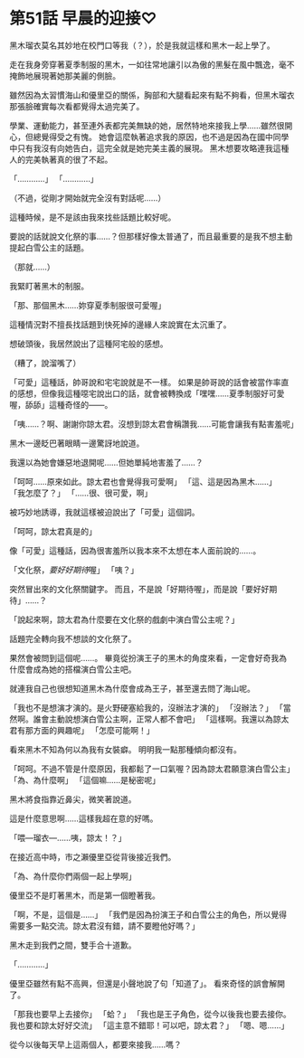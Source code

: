 # 第51話 早晨的迎接♡

黑木瑠衣莫名其妙地在校門口等我（？），於是我就這樣和黑木一起上學了。

走在我身旁穿著夏季制服的黑木，一如往常地讓引以為傲的黑髮在風中飄逸，毫不掩飾地展現著她那美麗的側臉。

雖然因為太習慣海山和優里亞的關係，胸部和大腿看起來有點不夠看，但黑木瑠衣那張臉確實每次看都覺得太過完美了。

學業、運動能力，甚至連外表都完美無缺的她，居然特地來接我上學……雖然很開心，但總覺得受之有愧。
她會這麼執著追求我的原因，也不過是因為在國中同學中只有我沒有向她告白，這完全就是她完美主義的展現。
黑木想要攻略連我這種人的完美執著真的很了不起。

「…………」
「…………」

（不過，從剛才開始就完全沒有對話呢……）

這種時候，是不是該由我來找些話題比較好呢。

要說的話就說文化祭的事……？但那樣好像太普通了，而且最重要的是我不想主動提起白雪公主的話題。

（那就……）

我緊盯著黑木的制服。

「那、那個黑木……妳穿夏季制服很可愛喔」

這種情況對不擅長找話題到快死掉的邊緣人來說實在太沉重了。

想破頭後，我居然說出了這種阿宅般的感想。

（糟了，說溜嘴了）

「可愛」這種話，帥哥說和宅宅說就是不一樣。
如果是帥哥說的話會被當作率直的感想，但像我這種噁宅說出口的話，就會被轉換成「嘿嘿……夏季制服好可愛喔，舔舔」這種奇怪的——。

「咦……？啊、謝謝你諒太君。沒想到諒太君會稱讚我……可能會讓我有點害羞呢」

黑木一邊眨巴著眼睛一邊驚訝地說道。

我還以為她會嫌惡地退開呢……但她單純地害羞了……？

「呵呵……原來如此。諒太君也會覺得我可愛啊」
「這、這是因為黑木……」
「我怎麼了？」
「……很、很可愛，啊」

被巧妙地誘導，我就這樣被迫說出了「可愛」這個詞。

「呵呵，諒太君真是的」

像「可愛」這種話，因為很害羞所以我本來不太想在本人面前說的……。

「文化祭，*要好好期待*喔」
「咦？」

突然冒出來的文化祭關鍵字。
而且，不是說「好期待喔」，而是說「要好好期待」……？

「說起來啊，諒太君為什麼要在文化祭的戲劇中演白雪公主呢？」

話題完全轉向我不想談的文化祭了。

果然會被問到這個呢……。
畢竟從扮演王子的黑木的角度來看，一定會好奇我為什麼會成為她的搭檔演白雪公主吧。

就連我自己也很想知道黑木為什麼會成為王子，甚至還去問了海山呢。

「我也不是想演才演的。是火野硬塞給我的，沒辦法才演的」
「沒辦法？」
「當然啊。誰會主動說想演白雪公主啊，正常人都不會吧」
「這樣啊。我還以為諒太君有那方面的興趣呢」
「怎麼可能啊！」

看來黑木不知為何以為我有女裝癖。
明明我一點那種傾向都沒有。

「呵呵。不過不管是什麼原因，我都鬆了一口氣喔？因為諒太君願意演白雪公主」
「為、為什麼啊」
「這個嘛……是秘密呢」

黑木將食指靠近鼻尖，微笑著說道。

這是什麼意思啊……這樣我超在意的好嗎。

「喂—瑠衣—……咦，諒太！？」

在接近高中時，市之瀨優里亞從背後接近我們。

「為、為什麼你們兩個一起上學啊」

優里亞不是盯著黑木，而是第一個瞪著我。

「啊，不是，這個是……」
「我們是因為扮演王子和白雪公主的角色，所以覺得需要多一點交流。諒太君沒有錯，請不要瞪他好嗎？」

黑木走到我們之間，雙手合十道歉。

「…………」

優里亞雖然有點不高興，但還是小聲地說了句「知道了」。
看來奇怪的誤會解開了。

「那我也要早上去接你」
「蛤？」
「我也是王子角色，從今以後我也要去接你。我也要和諒太好好交流」
「這主意不錯耶！可以吧，諒太君？」
「嗯、嗯……」

從今以後每天早上這兩個人，都要來接我……嗎？